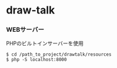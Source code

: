 # draw-talk


### WEBサーバー

PHPのビルトインサーバーを使用
```
$ cd /path_to_project/drawtalk/resources
$ php -S localhost:8000
```